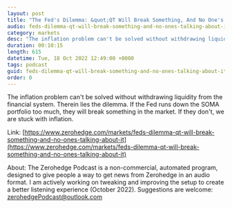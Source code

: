 ```yaml
---
layout: post
title: "The Fed's Dilemma: &quot;QT Will Break Something, And No One's Talking About It&quot;"
audio: feds-dilemma-qt-will-break-something-and-no-ones-talking-about-it-0
category: markets
desc: "The inflation problem can't be solved without withdrawing liquidity from the financial system. Therein lies the dilemma. If the Fed runs down the SOMA portfolio too much, they will break something in the market. If they don't, we are stuck with inflation."
duration: 00:10:15
length: 615
datetime: Tue, 18 Oct 2022 12:49:00 +0000
tags: podcast
guid: feds-dilemma-qt-will-break-something-and-no-ones-talking-about-it-0
order: 0
---
```

The inflation problem can't be solved without withdrawing liquidity from the financial system. Therein lies the dilemma. If the Fed runs down the SOMA portfolio too much, they will break something in the market. If they don't, we are stuck with inflation.

Link: [https://www.zerohedge.com/markets/feds-dilemma-qt-will-break-something-and-no-ones-talking-about-it](https://www.zerohedge.com/markets/feds-dilemma-qt-will-break-something-and-no-ones-talking-about-it)

About: The Zerohedge Podcast is a non-commercial, automated program, designed to give people a way to get news from Zerohedge in an audio format.  I am actively working on tweaking and improving the setup to create a better listening experience (October 2022).  Suggestions are welcome: [zerohedgePodcast@outlook.com](mailto:zerohedgePodcast@outlook.com)
